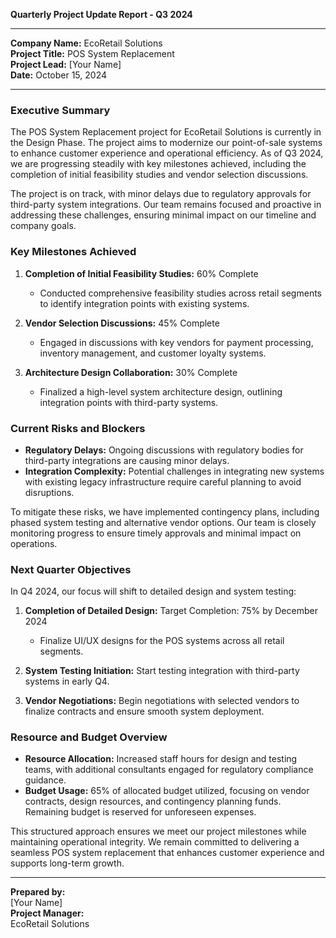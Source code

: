 

**Quarterly Project Update Report - Q3 2024**

---

**Company Name:** EcoRetail Solutions  
**Project Title:** POS System Replacement  
**Project Lead:** [Your Name]  
**Date:** October 15, 2024  

---

### Executive Summary

The POS System Replacement project for EcoRetail Solutions is currently in the Design Phase. The project aims to modernize our point-of-sale systems to enhance customer experience and operational efficiency. As of Q3 2024, we are progressing steadily with key milestones achieved, including the completion of initial feasibility studies and vendor selection discussions.

The project is on track, with minor delays due to regulatory approvals for third-party system integrations. Our team remains focused and proactive in addressing these challenges, ensuring minimal impact on our timeline and company goals.

### Key Milestones Achieved

1. **Completion of Initial Feasibility Studies:** 60% Complete  
   - Conducted comprehensive feasibility studies across retail segments to identify integration points with existing systems.
   
2. **Vendor Selection Discussions:** 45% Complete  
   - Engaged in discussions with key vendors for payment processing, inventory management, and customer loyalty systems.

3. **Architecture Design Collaboration:** 30% Complete  
   - Finalized a high-level system architecture design, outlining integration points with third-party systems.

### Current Risks and Blockers

- **Regulatory Delays:** Ongoing discussions with regulatory bodies for third-party integrations are causing minor delays.
- **Integration Complexity:** Potential challenges in integrating new systems with existing legacy infrastructure require careful planning to avoid disruptions.

To mitigate these risks, we have implemented contingency plans, including phased system testing and alternative vendor options. Our team is closely monitoring progress to ensure timely approvals and minimal impact on operations.

### Next Quarter Objectives

In Q4 2024, our focus will shift to detailed design and system testing:

1. **Completion of Detailed Design:** Target Completion: 75% by December 2024
   - Finalize UI/UX designs for the POS systems across all retail segments.

2. **System Testing Initiation:** Start testing integration with third-party systems in early Q4.
   
3. **Vendor Negotiations:** Begin negotiations with selected vendors to finalize contracts and ensure smooth system deployment.

### Resource and Budget Overview

- **Resource Allocation:** Increased staff hours for design and testing teams, with additional consultants engaged for regulatory compliance guidance.
- **Budget Usage:** 65% of allocated budget utilized, focusing on vendor contracts, design resources, and contingency planning funds. Remaining budget is reserved for unforeseen expenses.

This structured approach ensures we meet our project milestones while maintaining operational integrity. We remain committed to delivering a seamless POS system replacement that enhances customer experience and supports long-term growth.

---

**Prepared by:**  
[Your Name]  
**Project Manager:**  
EcoRetail Solutions